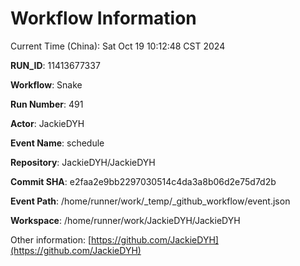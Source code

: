 # Workflow Information

Current Time (China): Sat Oct 19 10:12:48 CST 2024  

**RUN_ID**: 11413677337  

**Workflow**: Snake  

**Run Number**: 491  

**Actor**: JackieDYH  

**Event Name**: schedule  

**Repository**: JackieDYH/JackieDYH  

**Commit SHA**: e2faa2e9bb2297030514c4da3a8b06d2e75d7d2b  

**Event Path**: /home/runner/work/_temp/_github_workflow/event.json  

**Workspace**: /home/runner/work/JackieDYH/JackieDYH  

Other information: [https://github.com/JackieDYH](https://github.com/JackieDYH)
